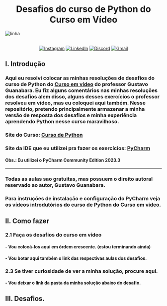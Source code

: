 <!--Título do repositório-->
# <center>Desafios do curso de Python do Curso em Vídeo</center>
<img src="https://user-images.githubusercontent.com/73097560/115834477-dbab4500-a447-11eb-908a-139a6edaec5c.gif" alt = linha ><br><br>
<div align="center">
<!--Links Nick-->

[![Instagram](https://img.shields.io/badge/Instagram-%23E4405F.svg?logo=Instagram&logoColor=white)](https://www.instagram.com/dev.nicolask/) 
[![LinkedIn](https://img.shields.io/badge/LinkedIn-%230077B5.svg?logo=linkedin&logoColor=white)](https://www.linkedin.com/in/n%C3%ADcolas-kawan-06ab3a2a5/)
[![Discord](https://img.shields.io/badge/Discord-%237289DA.svg?logo=discord&logoColor=white)](https://discordapp.com/users/dev.nick_57071)
[![Gmail](https://img.shields.io/badge/Gmail-%23ea4325.svg?logo=Gmail&logoColor=white)](https://mail.google.com/mail/u/1/#sent?compose=CllgCJqbQBpcJbFmWZtJHnhGCGzwlKwJQMlmdCctbtknXBvTLrcQRmqLjlLCzVJtGLWsTBpltHL)
</div>
<!--Intro-->
<h2>I. Introdução</h2>

### Aqui eu resolvi colocar as minhas resoluções de desafios do curso de Python do [Curso em vídeo](www.cursoemvideo.com) do professor Gustavo Guanabara. Eu fiz alguns comentários nas minhas resoluções dos desafios alem disso, alguns desses exercícios o professor resolveu em vídeo, mas eu coloquei aqui também. Nesse repositório, pretendo principalmente armazenar a minha versão de resposta dos desafios e minha experiência aprendendo Python nesse curso maravilhoso.
### Site do Curso: [Curso de Python](https://www.cursoemvideo.com/curso/python-3-mundo-1/)
### Site da IDE que eu utilizei pra fazer os exercícios: [PyCharm](https://www.jetbrains.com/pt-br/pycharm/)
#### Obs.: Eu utilizei o PyCharm Community Edition 2023.3
---
### Todas as aulas sao gratuitas, mas possuem o direito autoral reservado  ao autor, Gustavo Guanabara.

### Para instruções de instalação e configuração do PyCharm veja os vídeos introdutórios do curso de Python do Curso em video.

<!--Instruções-->
<h2>II. Como fazer</h2>

### 2.1 Faça os desafios do curso em vídeo
#### - Vou colocá-los aqui em órdem crescente. (estou terminando ainda) 
#### - Vou botar aqui também o link das respectivas aulas dos desafios.
### 2.3 Se tiver curiosidade de ver a minha solução, procure aqui.
#### - Vou deixar o link da pasta da minha solução abaixo do desafio.

<!--Aqui começam os desafios!!!-->
<h2>III. Desafios.</h2>

<!--Desafio 001-->